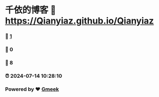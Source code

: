 # 千依的博客 :link: https://Qianyiaz.github.io/Qianyiaz 
### :page_facing_up: [1](https://Qianyiaz.github.io/Qianyiaz/tag.html) 
### :speech_balloon: 0 
### :hibiscus: 8 
### :alarm_clock: 2024-07-14 10:28:10 
### Powered by :heart: [Gmeek](https://github.com/Meekdai/Gmeek)
